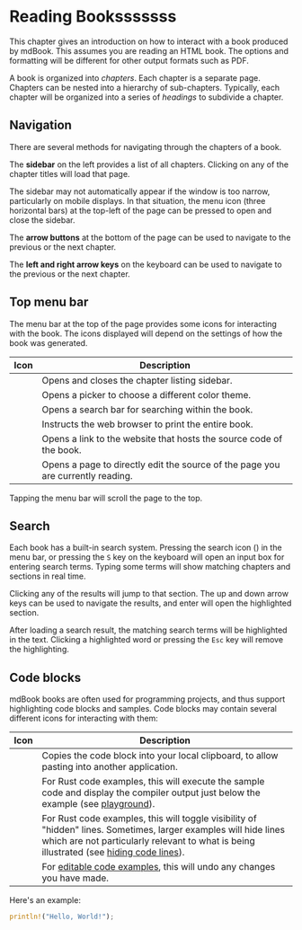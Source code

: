 # Reading Booksssssss

This chapter gives an introduction on how to interact with a book produced by mdBook.
This assumes you are reading an HTML book.
The options and formatting will be different for other output formats such as PDF.

A book is organized into *chapters*.
Each chapter is a separate page.
Chapters can be nested into a hierarchy of sub-chapters.
Typically, each chapter will be organized into a series of *headings* to subdivide a chapter.

## Navigation

There are several methods for navigating through the chapters of a book.

The **sidebar** on the left provides a list of all chapters.
Clicking on any of the chapter titles will load that page.

The sidebar may not automatically appear if the window is too narrow, particularly on mobile displays.
In that situation, the menu icon (three horizontal bars) at the top-left of the page can be pressed to open and close the sidebar.

The **arrow buttons** at the bottom of the page can be used to navigate to the previous or the next chapter.

The **left and right arrow keys** on the keyboard can be used to navigate to the previous or the next chapter.

## Top menu bar

The menu bar at the top of the page provides some icons for interacting with the book.
The icons displayed will depend on the settings of how the book was generated.

| Icon | Description |
|------|-------------|
| <i class="fa fa-bars"></i> | Opens and closes the chapter listing sidebar. |
| <i class="fa fa-paint-brush"></i> | Opens a picker to choose a different color theme. |
| <i class="fa fa-search"></i> | Opens a search bar for searching within the book. |
| <i class="fa fa-print"></i> | Instructs the web browser to print the entire book. |
| <i class="fa fa-github"></i> | Opens a link to the website that hosts the source code of the book. |
| <i class="fa fa-edit"></i> | Opens a page to directly edit the source of the page you are currently reading. |

Tapping the menu bar will scroll the page to the top.

## Search

Each book has a built-in search system.
Pressing the search icon (<i class="fa fa-search"></i>) in the menu bar, or pressing the `S` key on the keyboard will open an input box for entering search terms.
Typing some terms will show matching chapters and sections in real time.

Clicking any of the results will jump to that section.
The up and down arrow keys can be used to navigate the results, and enter will open the highlighted section.

After loading a search result, the matching search terms will be highlighted in the text.
Clicking a highlighted word or pressing the `Esc` key will remove the highlighting.

## Code blocks

mdBook books are often used for programming projects, and thus support highlighting code blocks and samples.
Code blocks may contain several different icons for interacting with them:

| Icon | Description |
|------|-------------|
| <i class="fa fa-copy"></i> | Copies the code block into your local clipboard, to allow pasting into another application. |
| <i class="fa fa-play"></i> | For Rust code examples, this will execute the sample code and display the compiler output just below the example (see [playground]). |
| <i class="fa fa-eye"></i> | For Rust code examples, this will toggle visibility of "hidden" lines. Sometimes, larger examples will hide lines which are not particularly relevant to what is being illustrated (see [hiding code lines]). |
| <i class="fa fa-history"></i> | For [editable code examples][editor], this will undo any changes you have made. |

Here's an example:

```rust
println!("Hello, World!");
```

[editor]: ../format/theme/editor.md
[playground]: ../format/mdbook.md#rust-playground
[hiding code lines]: ../format/mdbook.md#hiding-code-lines
